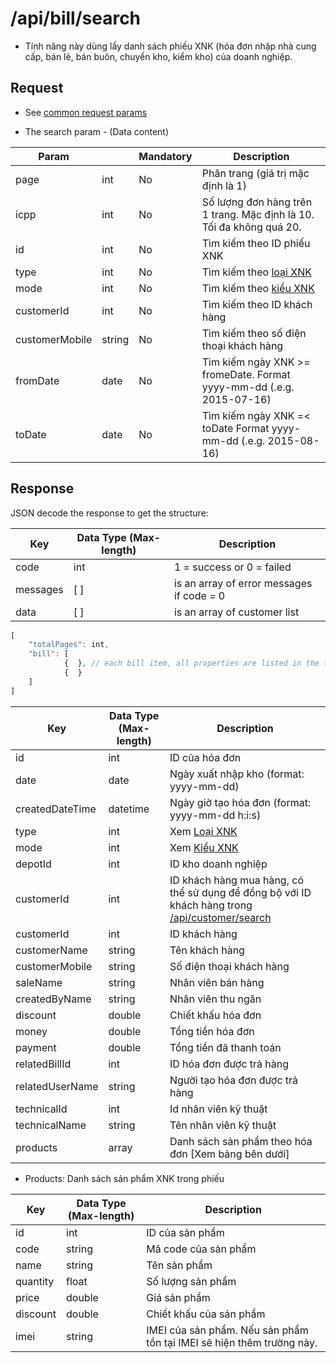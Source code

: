 # /api/bill/search

* Tính năng này dùng lấy danh sách phiếu XNK (hóa đơn nhập nhà cung cấp, bán lẻ, bán buôn, chuyển kho, kiểm kho) của doanh nghiệp.

## Request

* See [common request params](/docs/api.md#request)

* The search param - \(Data content\)

| Param |  | Mandatory | Description |
| --- | --- | --- | --- |
| page | int | No | Phân trang \(giá trị mặc định là 1\) |
| icpp | int | No | Số lượng đơn hàng trên 1 trang. Mặc định là 10. Tối đa không quá 20. |
| id | int | No | Tìm kiếm theo ID phiếu XNK |
| type | int | No | Tìm kiếm theo [loại XNK](/docs/glossary.md#inventory) |
| mode | int | No | Tìm kiếm theo [kiểu XNK](/docs/glossary.md#inventory) |
| customerId | int | No | Tìm kiếm theo ID khách hàng |
| customerMobile | string| No | Tìm kiếm theo số điện thoại khách hàng |
| fromDate | date | No | Tìm kiếm ngày XNK &gt;= fromeDate. Format yyyy-mm-dd \(.e.g. 2015-07-16\) |
| toDate | date | No | Tìm kiếm ngày XNK =&lt; toDate Format yyyy-mm-dd \(.e.g. 2015-08-16\) |

## Response

JSON decode the response to get the structure:

| Key | Data Type \(Max-length\) | Description |
| --- | --- | --- |
| code | int | 1 = success or 0 = failed |
| messages | \[ \] | is an array of error messages if code = 0 |
| data | \[ \] | is an array of customer list |

```js
[
    "totalPages": int,
    "bill": [
            {  }, // each bill item, all properties are listed in the table below
            {  }
    ]
]
```

| Key | Data Type (Max-length) | Description |
| --- | --- | --- |
| id | int | ID của hóa đơn |
| date| date | Ngày xuất nhập kho (format: yyyy-mm-dd) |
| createdDateTime | datetime | Ngày giờ tạo hóa đơn (format: yyyy-mm-dd h:i:s) |
| type | int | Xem [Loại XNK](/docs/glossary.md#inventory) |
| mode | int | Xem [Kiểu XNK](/docs/glossary.md#inventory) |
| depotId | int | ID kho doanh nghiệp |
| customerId | int | ID khách hàng mua hàng, có thể sử dụng để đồng bộ với ID khách hàng trong [/api/customer/search](/docs/customer/search.md) |
| customerId | int | ID khách hàng |
| customerName | string | Tên khách hàng |
| customerMobile | string | Số điện thoại khách hàng |
| saleName | string | Nhân viên bán hàng |
| createdByName | string | Nhân viên thu ngân |
| discount | double | Chiết khấu hóa đơn |
| money | double | Tổng tiền hóa đơn |
| payment | double | Tổng tiền đã thanh toán |
| relatedBillId | int | ID hóa đơn được trả hàng| 
| relatedUserName | string | Người tạo hóa đơn được trả hàng|
| technicalId | int | Id nhân viên kỹ thuật |
| technicalName | string | Tên nhân viên kỹ thuật |
| products | array | Danh sách sản phẩm theo hóa đơn \[Xem bảng bên dưới\] |

* Products: Danh sách sản phẩm XNK trong phiếu

| Key | Data Type (Max-length) | Description |
| --- | --- | --- |
| id | int | ID của sản phẩm |
| code | string | Mã code của sản phẩm |
| name | string | Tên sản phẩm |
| quantity | float | Số lượng sản phẩm |
| price | double | Giá sản phẩm |
| discount | double | Chiết khấu của sản phẩm |
| imei | string | IMEI của sản phẩm. Nếu sản phẩm tồn tại IMEI sẽ hiện thêm trường này. |




